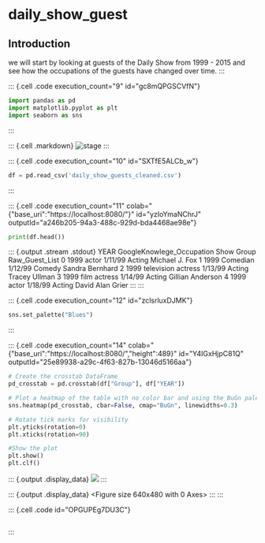 # daily_show_guest
## Introduction

we will start by looking at guests of the Daily Show from 1999 - 2015
and see how the occupations of the guests have changed over time.
:::

::: {.cell .code execution_count="9" id="gc8mQPGSCVfN"}
``` python
import pandas as pd
import matplotlib.pyplot as plt
import seaborn as sns
```
:::

::: {.cell .markdown}
![stage](vertopal_961b170733f64c30b64f1f5415f49f90/58b32d5cb71ee1f349881e1873c96b39924be7f9.jpg)
:::

::: {.cell .code execution_count="10" id="SXTfE5ALCb_w"}
``` python
df = pd.read_csv('daily_show_guests_cleaned.csv')
```
:::

::: {.cell .code execution_count="11" colab="{\"base_uri\":\"https://localhost:8080/\"}" id="yzIoYmaNChrJ" outputId="a246b205-94a3-488c-929d-bda4468ae98e"}
``` python
print(df.head())
```

::: {.output .stream .stdout}
       YEAR GoogleKnowlege_Occupation     Show   Group    Raw_Guest_List
    0  1999                     actor  1/11/99  Acting    Michael J. Fox
    1  1999                  Comedian  1/12/99  Comedy   Sandra Bernhard
    2  1999        television actress  1/13/99  Acting     Tracey Ullman
    3  1999              film actress  1/14/99  Acting  Gillian Anderson
    4  1999                     actor  1/18/99  Acting  David Alan Grier
:::
:::

::: {.cell .code execution_count="12" id="zclsrluxDJMK"}
``` python
sns.set_palette("Blues")
```
:::

::: {.cell .code execution_count="14" colab="{\"base_uri\":\"https://localhost:8080/\",\"height\":489}" id="Y4IGxHjpC81Q" outputId="25e89938-a29c-4f63-827b-13046d5166aa"}
``` python
# Create the crosstab DataFrame
pd_crosstab = pd.crosstab(df["Group"], df["YEAR"])

# Plot a heatmap of the table with no color bar and using the BuGn palette
sns.heatmap(pd_crosstab, cbar=False, cmap="BuGn", linewidths=0.3)

# Rotate tick marks for visibility
plt.yticks(rotation=0)
plt.xticks(rotation=90)

#Show the plot
plt.show()
plt.clf()
```

::: {.output .display_data}
![](vertopal_961b170733f64c30b64f1f5415f49f90/805302da3c7e5a104cabec370a525d486b5ebf97.png)
:::

::: {.output .display_data}
    <Figure size 640x480 with 0 Axes>
:::
:::

::: {.cell .code id="OPGUPEg7DU3C"}
``` python
```
:::
